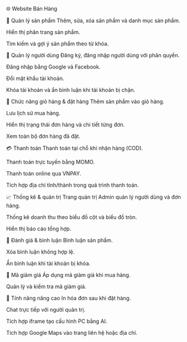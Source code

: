 🌐 Website Bán Hàng 

🧩 Quản lý sản phẩm
Thêm, sửa, xóa sản phẩm và danh mục sản phẩm.

Hiển thị phân trang sản phẩm.

Tìm kiếm và gợi ý sản phẩm theo từ khóa.

👥 Quản lý người dùng
Đăng ký, đăng nhập người dùng với phân quyền.

Đăng nhập bằng Google và Facebook.

Đổi mật khẩu tài khoản.

Khóa tài khoản và ẩn bình luận khi tài khoản bị chặn.

🛒 Chức năng giỏ hàng & đặt hàng
Thêm sản phẩm vào giỏ hàng.

Lưu lịch sử mua hàng.

Hiển thị trạng thái đơn hàng và chi tiết từng đơn.

Xem toàn bộ đơn hàng đã đặt.

💳 Thanh toán
Thanh toán tại chỗ khi nhận hàng (COD).

Thanh toán trực tuyến bằng MOMO.

Thanh toán online qua VNPAY.

Tích hợp địa chỉ tỉnh/thành trong quá trình thanh toán.

📈 Thống kê & quản trị
Trang quản trị Admin quản lý người dùng và đơn hàng.

Thống kê doanh thu theo biểu đồ cột và biểu đồ tròn.

Hiển thị báo cáo tổng hợp.

📝 Đánh giá & bình luận
Bình luận sản phẩm.

Xóa bình luận không hợp lệ.

Ẩn bình luận khi tài khoản bị khóa.

💸 Mã giảm giá
Áp dụng mã giảm giá khi mua hàng.

Quản lý và kiểm tra mã giảm giá.

🧠 Tính năng nâng cao
In hóa đơn sau khi đặt hàng.

Chat trực tiếp với người quản trị.

Tích hợp iframe tạo cấu hình PC bằng AI.

Tích hợp Google Maps vào trang liên hệ hoặc địa chỉ.
